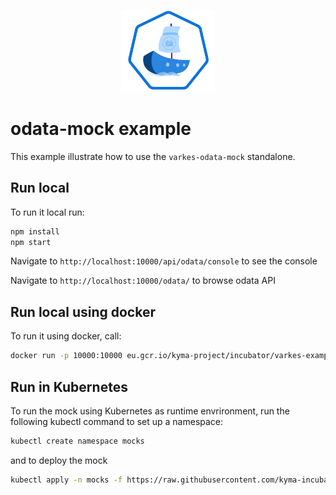 <p align="center">
 <img src="../../assets/logo.svg" width="150">
</p>

# odata-mock example

This example illustrate how to use the `varkes-odata-mock` standalone.

## Run local

To run it local run:

```bash
npm install
npm start
```

Navigate to `http://localhost:10000/api/odata/console` to see the console

Navigate to `http://localhost:10000/odata/` to browse odata API

## Run local using docker

To run it using docker, call:

```bash
docker run -p 10000:10000 eu.gcr.io/kyma-project/incubator/varkes-example-odata-mock:latest
```

## Run in Kubernetes

To run the mock using Kubernetes as runtime envrironment, run the following kubectl command to set up a namespace:

```bash
kubectl create namespace mocks
```

and to deploy the mock

```bash
kubectl apply -n mocks -f https://raw.githubusercontent.com/kyma-incubator/varkes/master/examples/odata-mock/deployment/deployment.yaml
```
